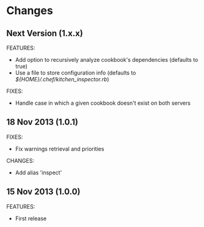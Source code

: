 Changes
==
Next Version (1.x.x)
--

FEATURES:

* Add option to recursively analyze cookbook's dependencies (defaults to true)
* Use a file to store configuration info (defaults to _${HOME}/.chef/kitchen_inspector.rb_)

FIXES:

* Handle case in which a given cookbook doesn't exist on both servers

18 Nov 2013 (1.0.1)
--

FIXES:

* Fix warnings retrieval and priorities

CHANGES:

* Add alias 'inspect'

15 Nov 2013 (1.0.0)
--

FEATURES:

* First release